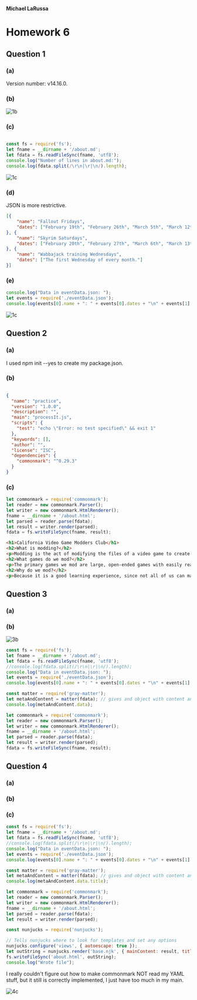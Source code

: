 **Michael LaRussa**

# Homework 6

## Question 1

### (a)

Version number: v14.16.0.

### (b)

![1b](images/Capture1.PNG)

### (c)

```javascript

const fs = require('fs');
let fname = __dirname + '/about.md';
let fdata = fs.readFileSync(fname, 'utf8');
console.log("Number of lines in about.md:");
console.log(fdata.split(/\r\n|\r|\n/).length);

```

![1c](images/Capture2.PNG)

### (d)

JSON is more restrictive.

```json
[{
	"name": "Fallout Fridays",
	"dates": ["February 19th", "February 26th", "March 5th", "March 12th", "March 19th", "March 26th", "etc..."]
}, {
	"name": "Skyrim Saturdays",
	"dates": ["February 20th", "February 27th", "March 6th", "March 13th", "March 21st", "March 27th", "etc..."]
}, {
	"name": "Wabbajack training Wednesdays",
	"dates": ["The first Wednesday of every month."]
}]
```

### (e)

```javascript
console.log("Data in eventData.json: ");
let events = require('./eventData.json');
console.log(events[0].name + ": " + events[0].dates + "\n" + events[1].name + ": " + events[1].dates + "\n" + events[2].name + ": " + events[2].dates + "\n");
```

![1c](images/Capture3.PNG)

## Question 2

### (a)

I used npm init --yes to create my package.json.

### (b)

```json

{
  "name": "practice",
  "version": "1.0.0",
  "description": "",
  "main": "processIt.js",
  "scripts": {
    "test": "echo \"Error: no test specified\" && exit 1"
  },
  "keywords": [],
  "author": "",
  "license": "ISC",
  "dependencies": {
    "commonmark": "^0.29.3"
  }
}

```

### (c)

```javascript
let commonmark = require('commonmark');
let reader = new commonmark.Parser();
let writer = new commonmark.HtmlRenderer();
fname = __dirname + '/about.html';
let parsed = reader.parse(fdata);
let result = writer.render(parsed);
fdata = fs.writeFileSync(fname, result);
```

```html
<h1>California Video Game Modders Club</h1>
<h2>What is modding?</h2>
<p>Modding is the act of modifying the files of a video game to create something new with it.</p>
<h2>What games do we mod?</h2>
<p>The primary games we mod are large, open-ended games with easily read game-files, such as Bethesda Softworks' Skyrim, or Mojang's Minecraft.</p>
<h2>Why do we mod?</h2>
<p>Because it is a good learning experience, since not all of us can make a game from scratch!</p>
```

## Question 3

### (a)

### (b)

![3b](images/Capture4.PNG)

```javascript
const fs = require('fs');
let fname = __dirname + '/about.md';
let fdata = fs.readFileSync(fname, 'utf8');
//console.log(fdata.split(/\r\n|\r|\n/).length);
console.log("Data in eventData.json: ");
let events = require('./eventData.json');
console.log(events[0].name + ": " + events[0].dates + "\n" + events[1].name + ": " + events[1].dates + "\n" + events[2].name + ": " + events[2].dates + "\n");

const matter = require('gray-matter');
let metaAndContent = matter(fdata); // gives and object with content and data components
console.log(metaAndContent.data);

let commonmark = require('commonmark');
let reader = new commonmark.Parser();
let writer = new commonmark.HtmlRenderer();
fname = __dirname + '/about.html';
let parsed = reader.parse(fdata);
let result = writer.render(parsed);
fdata = fs.writeFileSync(fname, result);
```

## Question 4

### (a)

### (b)

### (c)

```javascript
const fs = require('fs');
let fname = __dirname + '/about.md';
let fdata = fs.readFileSync(fname, 'utf8');
//console.log(fdata.split(/\r\n|\r|\n/).length);
console.log("Data in eventData.json: ");
let events = require('./eventData.json');
console.log(events[0].name + ": " + events[0].dates + "\n" + events[1].name + ": " + events[1].dates + "\n" + events[2].name + ": " + events[2].dates + "\n");

const matter = require('gray-matter');
let metaAndContent = matter(fdata); // gives and object with content and data components\
console.log(metaAndContent.data.title);

let commonmark = require('commonmark');
let reader = new commonmark.Parser();
let writer = new commonmark.HtmlRenderer();
fname = __dirname + '/about.html';
let parsed = reader.parse(fdata);
let result = writer.render(parsed);

const nunjucks = require('nunjucks');

// Tells nunjucks where to look for templates and set any options
nunjucks.configure('views', { autoescape: true });
let outString = nunjucks.render('base.njk', { mainContent: result, title: metaAndContent.data.title, author: metaAndContent.data.author, description: metaAndContent.data.description });
fs.writeFileSync('about.html', outString);
console.log("Wrote file");
```

I really couldn't figure out how to make commonmark NOT read my YAML stuff, but it still is correctly implemented, I just have too much in my main.

![4c](images/Capture5.PNG)
